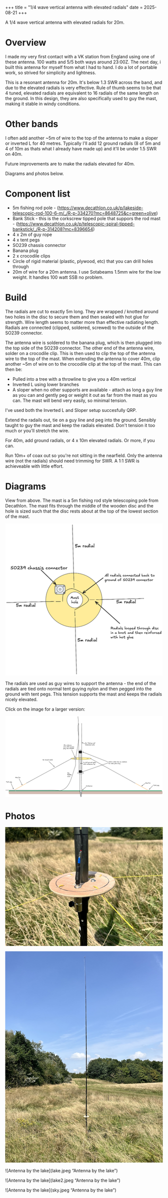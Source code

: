 +++
title = "1/4 wave vertical antenna with elevated radials"
date = 2025-08-21
+++



A 1/4 wave vertical antenna with elevated radials for 20m.

# Overview

I made my very first contact with a VK station from England using one of these antenna. 100 watts and 5/5 both ways around 23:00Z. The next day, i built this antenna for myself from what I had to hand. I do a lot of portable work, so strived for simplicity and lightness. 

This is a resonant antenna for 20m. It's below 1.3 SWR across the band, and due to the elevated radials is very effective. Rule of thumb seems to be that 4 tuned, elevated radials are equivalent to 16 radials of the same length on the ground. In this design, they are also specifically used to guy the mast, making it stable in windy conditions. 

# Other bands

I often add another ~5m of wire to the top of the antenna to make a sloper or inverted L for 40 metres. Typically I'll add 12 ground radials (8 of 5m and 4 of 10m as thats what I already have made up) and it'll be under 1.5 SWR on 40m. 

Future improvements are to make the radials elevated for 40m. 

Diagrams and photos below. 

# Component list

- 5m fishing rod pole - (https://www.decathlon.co.uk/p/lakeside-telescopic-rod-100-6-m/_/R-p-334270?mc=8648725&c=green+olive)
- Bank Stick - this is the corkscrew tipped pole that suppors the rod mast - (https://www.decathlon.co.uk/p/telescopic-spiral-tipped-bankstick/_/R-p-314208?mc=8396654)
- 4 x 2m of guy rope
- 4 x tent pegs
- SO239 chassis connector
- Banana plug
- 2 x crocodile clips
- Circle of rigid material (plastic, plywood, etc) that you can drill holes through
- 20m of wire for a 20m antenna. I use Sotabeams 1.5mm wire for the low weight. It handles 100 watt SSB no problem.

# Build

The radials are cut to exactly 5m long. They are wrapped / knotted around two holes in the disc to secure them and then sealed with hot glue for strength. Wire length seems to matter more than effective radiating length. Radials are connected (clipped, soldered, screwed) to the outside of the SO239 connector. 

The antenna wire is soldered to the banana plug, which is then plugged into the top side of the SO239 connector. The other end of the antenna wire, solder on a crocodile clip. This is then used to clip the top of the antenna wire to the top of the mast. When extending the antenna to cover 40m, clip another ~5m of wire on to the crocodile clip at the top of the mast. This can then be:

- Pulled into a tree with a throwline to give you a 40m vertical
- Inverted L using lower branches 
- A sloper when no other supports are available - attach as long a guy line as you can and gently peg or weight it out as far from the mast as you can. The mast will bend very easily, so minimal tension. 

I've used both the Inverted L and Sloper setup succesfully QRP. 

Extend the radails out, tie on a guy line and peg into the ground. Sensibly taught to guy the mast and keep the radials elevated. Don't tension it too much or you'll stretch the wire.

For 40m, add ground radials, or 4 x 10m elevated radials. Or more, if you can. 

Run 10m+ of coax out so you're not sitting in the nearfield. Only the antenna wire (not the radials) should need trimming for SWR. A 1:1 SWR is achieveable with little effort.

# Diagrams

View from above. The mast is a 5m fishing rod style telescoping pole from Decathlon. The mast fits through the middle of the wooden disc
and the hole is sized such that the disc rests about at the top of the lowest
 section of the mast. 

![Antenna diagram](vertical-above.png "Antenna")

The radials are used as guy wires to support the antenna - the end of the
radials are tied onto normal tent guying nylon and then pegged into the ground
with tent pegs. This tension supports the mast and keeps the radials nicely
elevated. 

Click on the image for a larger version:

[![Antenna diagram](vertical-side.png "Antenna")](/quarter-vertical/vertical-side.png)


# Photos

![Centre Disc](centre.jpeg "Centre Disc")

![Whole Antenna](full.jpeg "Whole Antenna")

![Antenna by the lake](lake.jpeg “Antenna by the lake”)

![Antenna by the lake](lake2.jpeg “Antenna by the lake”)

![Antenna by the lake](sky.jpeg “Antenna by the lake”)
